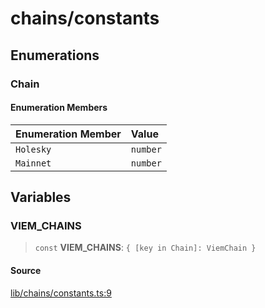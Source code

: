 # chains/constants

## Enumerations

### Chain

#### Enumeration Members

| Enumeration Member | Value |
| :------ | :------ |
| `Holesky` | `number` |
| `Mainnet` | `number` |

## Variables

### VIEM\_CHAINS

> `const` **VIEM\_CHAINS**: `{ [key in Chain]: ViemChain }`

#### Source

[lib/chains/constants.ts:9](https://github.com/PufferFinance/puffer-sdk/blob/2ca4ca708a93d0fd96e57575e2b5bc924e934421/lib/chains/constants.ts#L9)
